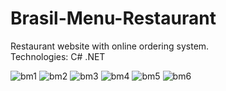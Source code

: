 # Brasil-Menu-Restaurant
Restaurant website with online ordering system.<br>
Technologies: C# .NET 

![bm1](https://user-images.githubusercontent.com/76595905/151567244-4a0f1f8d-79b8-4993-9281-15a6e7e5befa.PNG)
![bm2](https://user-images.githubusercontent.com/76595905/151567264-daae1500-2835-4cb2-8712-3f65854f4710.PNG)
![bm3](https://user-images.githubusercontent.com/76595905/151567270-f35a06b4-ffed-45ab-b4ea-624525b198d9.PNG)
![bm4](https://user-images.githubusercontent.com/76595905/151567275-f52d9c09-a8af-4e81-a0c5-1c4608cafa5c.PNG)
![bm5](https://user-images.githubusercontent.com/76595905/151567294-b48b10b2-8807-4fc9-8469-5fa7655a705d.PNG)
![bm6](https://user-images.githubusercontent.com/76595905/151567302-f3788b94-1cf7-4637-8d81-e2880f7a73d9.PNG)
